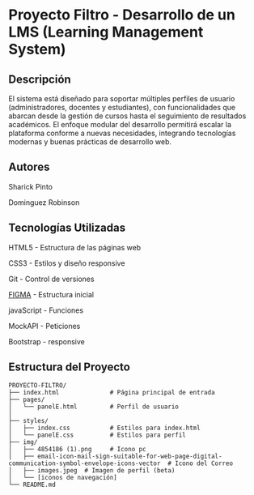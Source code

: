 # Proyecto Filtro - Desarrollo de un LMS (Learning Management System)

## Descripción 
El sistema está diseñado para soportar múltiples perfiles de usuario (administradores, docentes y estudiantes), con funcionalidades que abarcan desde la gestión de cursos hasta el seguimiento de resultados académicos. El enfoque modular del desarrollo permitirá escalar la plataforma conforme a nuevas necesidades, integrando tecnologías modernas y buenas prácticas de desarrollo web.



## Autores
Sharick Pinto 

Dominguez Robinson

## Tecnologías Utilizadas

HTML5 - Estructura de las páginas web

CSS3 - Estilos y diseño responsive

Git - Control de versiones

[FIGMA](https://www.figma.com/design/gnG5UiR0jEKoYFQcdv6ta2/Proyecto-js?node-id=72-303&t=6SIICq78AQTLSDGs-0) - Estructura inicial

javaScript - Funciones

MockAPI - Peticiones

Bootstrap - responsive

## Estructura del Proyecto
```
PROYECTO-FILTRO/
├── index.html              # Página principal de entrada
├── pages/
│   └── panelE.html         # Perfil de usuario
│            
├── styles/
│   ├── index.css           # Estilos para index.html
│   └── panelE.css          # Estilos para perfil
├── img/
│   ├── 4854186 (1).png     # Icono pc
│   ├── email-icon-mail-sign-suitable-for-web-page-digital-communication-symbol-envelope-icons-vector  # Icono del Correo
│   ├── images.jpeg  # Imagen de perfil (beta)
│   └── [iconos de navegación]
└── README.md
```